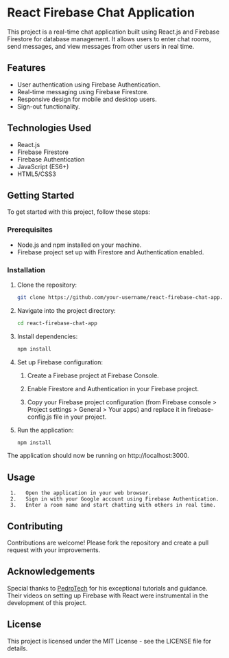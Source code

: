 # React Firebase Chat Application

This project is a real-time chat application built using React.js and Firebase Firestore for database management. It allows users to enter chat rooms, send messages, and view messages from other users in real time.

## Features

- User authentication using Firebase Authentication.
- Real-time messaging using Firebase Firestore.
- Responsive design for mobile and desktop users.
- Sign-out functionality.

## Technologies Used

- React.js
- Firebase Firestore
- Firebase Authentication
- JavaScript (ES6+)
- HTML5/CSS3

## Getting Started

To get started with this project, follow these steps:

### Prerequisites

- Node.js and npm installed on your machine.
- Firebase project set up with Firestore and Authentication enabled.

### Installation

1. Clone the repository:

   ```bash
   git clone https://github.com/your-username/react-firebase-chat-app.git

2. Navigate into the project directory:

     ```bash
     cd react-firebase-chat-app

3.  Install dependencies:

       ```bash
       npm install

4.  Set up Firebase configuration:

     1.  Create a Firebase project at Firebase Console.

     2.  Enable Firestore and Authentication in your Firebase project.

     3.  Copy your Firebase project configuration (from Firebase console > Project settings >            General > Your apps) and replace it in firebase-config.js file in your project.

5.   Run the application:
  
        ```bash
        npm install

The application should now be running on http://localhost:3000.

## Usage

     1.   Open the application in your web browser.
     2.   Sign in with your Google account using Firebase Authentication.
     3.   Enter a room name and start chatting with others in real time.


## Contributing

Contributions are welcome! Please fork the repository and create a pull request with your improvements.

## Acknowledgements

Special thanks to [PedroTech](https://www.youtube.com/watch?v=0gLr-pBIPhI) for his exceptional tutorials and guidance. Their videos on setting up Firebase with React were instrumental in the development of this project. 

## License
This project is licensed under the MIT License - see the LICENSE file for details.

          



 





   
